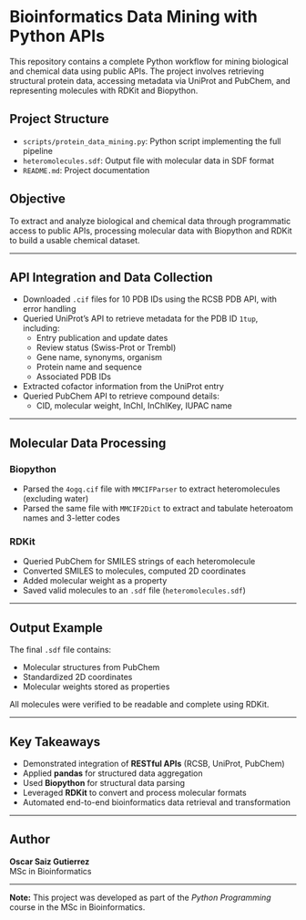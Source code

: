 # Bioinformatics Data Mining with Python APIs

This repository contains a complete Python workflow for mining biological and chemical data using public APIs. The project involves retrieving structural protein data, accessing metadata via UniProt and PubChem, and representing molecules with RDKit and Biopython.

## Project Structure

- `scripts/protein_data_mining.py`: Python script implementing the full pipeline
- `heteromolecules.sdf`: Output file with molecular data in SDF format
- `README.md`: Project documentation

## Objective

To extract and analyze biological and chemical data through programmatic access to public APIs, processing molecular data with Biopython and RDKit to build a usable chemical dataset.

---

## API Integration and Data Collection

- Downloaded `.cif` files for 10 PDB IDs using the RCSB PDB API, with error handling
- Queried UniProt’s API to retrieve metadata for the PDB ID `1tup`, including:
  - Entry publication and update dates
  - Review status (Swiss-Prot or Trembl)
  - Gene name, synonyms, organism
  - Protein name and sequence
  - Associated PDB IDs
- Extracted cofactor information from the UniProt entry
- Queried PubChem API to retrieve compound details:
  - CID, molecular weight, InChI, InChIKey, IUPAC name

---

## Molecular Data Processing

### Biopython

- Parsed the `4ogq.cif` file with `MMCIFParser` to extract heteromolecules (excluding water)
- Parsed the same file with `MMCIF2Dict` to extract and tabulate heteroatom names and 3-letter codes

### RDKit

- Queried PubChem for SMILES strings of each heteromolecule
- Converted SMILES to molecules, computed 2D coordinates
- Added molecular weight as a property
- Saved valid molecules to an `.sdf` file (`heteromolecules.sdf`)

---

## Output Example

The final `.sdf` file contains:
- Molecular structures from PubChem
- Standardized 2D coordinates
- Molecular weights stored as properties

All molecules were verified to be readable and complete using RDKit.

---

## Key Takeaways

- Demonstrated integration of **RESTful APIs** (RCSB, UniProt, PubChem)
- Applied **pandas** for structured data aggregation
- Used **Biopython** for structural data parsing
- Leveraged **RDKit** to convert and process molecular formats
- Automated end-to-end bioinformatics data retrieval and transformation

---

## Author

**Oscar Saiz Gutierrez**  
MSc in Bioinformatics  

---

**Note:** This project was developed as part of the *Python Programming* course in the MSc in Bioinformatics.
